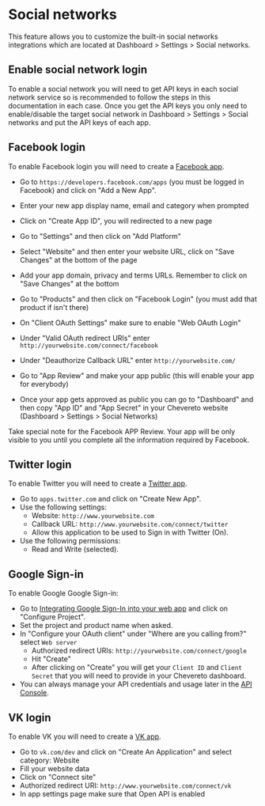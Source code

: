 Social networks
===============

This feature allows you to customize the built-in social networks integrations which are located at Dashboard > Settings > Social networks.

Enable social network login
---------------------------

To enable a social network you will need to get API keys in each social network service so is recommended to follow the steps in this documentation in each case. Once you get the API keys you only need to enable/disable the target social network in Dashboard > Settings > Social networks and put the API keys of each app.

Facebook login
--------------

To enable Facebook login you will need to create a [Facebook app](https://developers.facebook.com/).

*   Go to `https://developers.facebook.com/apps` (you must be logged in Facebook) and click on "Add a New App".

*   Enter your new app display name, email and category when prompted
*   Click on "Create App ID", you will redirected to a new page

*   Go to "Settings" and then click on "Add Platform"

*   Select "Website" and then enter your website URL, click on "Save Changes" at the bottom of the page
*   Add your app domain, privacy and terms URLs. Remember to click on "Save Changes" at the bottom

*   Go to "Products" and then click on "Facebook Login" (you must add that product if isn't there)

*   On "Client OAuth Settings" make sure to enable "Web OAuth Login"
*   Under "Valid OAuth redirect URIs" enter `http://yourwebsite.com/connect/facebook`
*   Under "Deauthorize Callback URL" enter `http://yourwebsite.com/`

*   Go to "App Review" and make your app public (this will enable your app for everybody)
*   Once your app gets approved as public you can go to "Dashboard" and then copy "App ID" and "App Secret" in your Chevereto website (Dashboard > Settings > Social Networks)

Take special note for the Facebook APP Review. Your app will be only visible to you until you complete all the information required by Facebook.

Twitter login
-------------

To enable Twitter you will need to create a [Twitter app](https://apps.twitter.com/).

*   Go to `apps.twitter.com` and click on "Create New App".
*   Use the following settings:
    *   Website: `http://www.yourwebsite.com`
    *   Callback URL: `http://www.yourwebsite.com/connect/twitter`
    *   Allow this application to be used to Sign in with Twitter (On).
*   Use the following permissions:
    *   Read and Write (selected).

Google Sign-in
--------------

To enable Google Google Sign-in:

*   Go to [Integrating Google Sign-In into your web app](https://developers.google.com/identity/sign-in/web/sign-in#before_you_begin) and click on "Configure Project".
*   Set the project and product name when asked.
*   In "Configure your OAuth client" under "Where are you calling from?" select `Web server`
    *   Authorized redirect URIs: `http://yourwebsite.com/connect/google`
    *   Hit "Create"
    *   After clicking on "Create" you will get your `Client ID` and `Client Secret` that you will need to provide in your Chevereto dashboard.
*   You can always manage your API credentials and usage later in the [API Console](https://console.cloud.google.com/).

VK login
--------

To enable VK you will need to create a [VK app](https://vk.com/dev).

*   Go to `vk.com/dev` and click on "Create An Application" and select category: Website
*   Fill your website data
*   Click on "Connect site"
*   Authorized redirect URI: `http://www.yourwebsite.com/connect/vk`
*   In app settings page make sure that Open API is enabled
